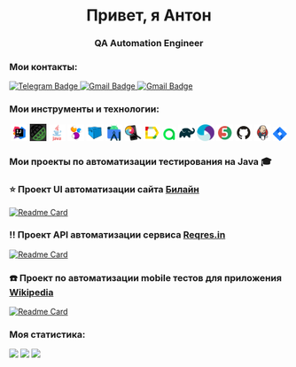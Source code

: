  <h1 align="center"> Привет, я Антон  </h1>
<h3 align="center"> QA Automation Engineer </h3>

### Мои контакты:
  <a href="https://t.me/melnikof2049">
    <img src="https://img.shields.io/badge/Telegram-blue?style=for-the-badge&logo=telegram&logoColor=white" alt="Telegram Badge"/>
  </a>

  <a href="mailto:melnikov.tosha001@gmail.ru">
    <img src="https://img.shields.io/badge/@gmail.com-blue?style=for-the-badge&logo=mail&logoColor=white" alt="Gmail Badge"/>
  </a>

  <a href="https://www.linkedin.com/in/anton-melnikov-6254532a1/">
    <img src="https://img.shields.io/badge/LinkedIn-blue?style=for-the-badge&logo=mail&logoColor=white" alt="Gmail Badge"/>
  </a>


### Мои инструменты и технологии:
<p align="center">
<img width="6%" title="IntelliJ IDEA" src="images/logo/Idea.svg">
<img width="6%" title="RestAssured" src="images/logo/RestAssured.png">
<img width="6%" title="Java" src="images/logo/Java.svg">
<img width="6%" title="Selenide" src="images/logo/Selenide.svg">
<img width="6%" title="Selenoid" src="images/logo/Selenoid.svg">
<img width="6%" title="Android Studio" src="images/logo/androidstudio.svg">
<img width="6%" title="Appium inspector" src="images/logo/appium_inspector.png">
<img width="6%" title="Allure Report" src="images/logo/Allure.svg">
<img width="5%" title="Allure TestOps" src="images/logo/Allure_TO.svg">
<img width="6%" title="Gradle" src="images/logo/Gradle.svg">
<img width="6%" title="Appium" src="images/logo/Appium.svg">
<img width="6%" title="JUnit5" src="images/logo/JUnit5.svg">
<img width="6%" title="GitHub" src="images/logo/GitHub.svg">
<img width="6%" title="Jenkins" src="images/logo/Jenkins.svg">
<img width="5%" title="Jira" src="images/logo/Jira.svg">
</p>

### Мои проекты по автоматизации тестирования на Java :mortar_board:

### :star: Проект UI автоматизации сайта [Билайн](https://moskva.beeline.ru/)
[![Readme Card](https://github-readme-stats.vercel.app/api/pin/?username=Melnikov-A&repo=Beeline_UI_autotests)](https://github.com/Melnikov-A/Beeline_UI_autotests)

### :bangbang: Проект API автоматизации  сервиса [Reqres.in](https://reqres.in/)
[![Readme Card](https://github-readme-stats.vercel.app/api/pin/?username=Melnikov-A&repo=Reqres_API_autotests)](https://github.com/Melnikov-A/Reqres_API_autotests)

### :phone:  Проект по автоматизации mobile тестов для приложения [Wikipedia](https://ru.wikipedia.org/)
[![Readme Card](https://github-readme-stats.vercel.app/api/pin/?username=Melnikov-A&repo=Wikipedia_mobile_autotests)](https://github.com/Melnikov-A/Wikipedia_mobile_autotests)



### Моя статистика:
![](https://github-profile-summary-cards.vercel.app/api/cards/profile-details?username=Melnikov-A&theme=algoria)
![](https://github-profile-summary-cards.vercel.app/api/cards/stats?username=Melnikov-A&theme=algolia)
![](https://github-profile-summary-cards.vercel.app/api/cards/repos-per-language?username=Melnikov-A&theme=algolia)
